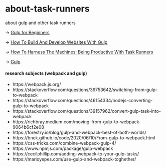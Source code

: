 # about-task-runners
about gulp and other task runners

-> <a href="https://zellwk.com/blog/https:/css-tricks.com/gulp-for-beginners/" target="_blank">Gulp for Beginners</a>

-> <a href="https://www.smashingmagazine.com/2014/06/building-with-gulp/" target="_blank">How To Build And Develop Websites With Gulp</a>

-> <a href="https://www.smashingmagazine.com/2016/06/harness-machines-productive-task-runners/" target="_blank">How To Harness The Machines: Being Productive With Task Runners</a>

-> <a href="https://gulpjs.com/" target="_blank">Gulp</a>

#### research subjects (webpack and gulp)

<ul>
<li>https://webpack.js.org/</li>
<li>https://stackoverflow.com/questions/39753642/switching-from-gulp-to-webpack</li>
<li>https://stackoverflow.com/questions/46154334/nodejs-converting-gulp-to-webpack</li>
<li>https://stackoverflow.com/questions/39157962/convert-gulp-task-into-webpack</li>
<li>https://richbray.medium.com/moving-from-gulp-to-webpack-9064b6cf2e08</li>
<li>https://forestry.io/blog/gulp-and-webpack-best-of-both-worlds/</li>
<li>https://bnek.github.io/code/2020/06/10/From-gulp-to-webpack.html</li>
<li>https://css-tricks.com/combine-webpack-gulp-4/</li>
<li>https://www.npmjs.com/package/gulp-webpack</li>
<li>https://cecilphillip.com/adding-webpack-to-your-gulp-tasks/</li>
<li>https://marioyepes.com/use-gulp-and-webpack-toghether/</li>
</ul>
